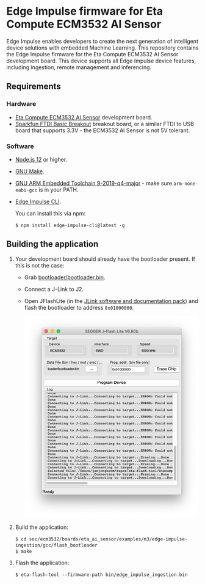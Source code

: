 # Edge Impulse firmware for Eta Compute ECM3532 AI Sensor

Edge Impulse enables developers to create the next generation of intelligent device solutions with embedded Machine Learning. This repository contains the Edge Impulse firmware for the Eta Compute ECM3532 AI Sensor development board. This device supports all Edge Impulse device features, including ingestion, remote management and inferencing.

## Requirements

### Hardware

* [Eta Compute ECM3532 AI Sensor](https://etacompute.com/products/) development board.
* [Sparkfun FTDI Basic Breakout](https://www.sparkfun.com/products/9873) breakout board, or a similar FTDI to USB board that supports 3.3V - the ECM3532 AI Sensor is not 5V tolerant.

### Software

* [Node.js 12](https://nodejs.org/en/download/) or higher.
* [GNU Make](https://www.gnu.org/software/make/).
* [GNU ARM Embedded Toolchain 9-2019-q4-major](https://developer.arm.com/tools-and-software/open-source-software/developer-tools/gnu-toolchain/gnu-rm/downloads) - make sure `arm-none-eabi-gcc` is in your PATH.
* [Edge Impulse CLI](https://docs.edgeimpulse.com/docs/cli-installation).

    You can install this via npm:

    ```
    $ npm install edge-impulse-cli@latest -g
    ```

## Building the application

1. Your development board should already have the bootloader present. If this is not the case:
    * Grab [bootloader/bootloader.bin](bootloader/bootloader.bin).
    * Connect a J-Link to J2.
    * Open JFlashLite (in the [JLink software and documentation pack](https://www.segger.com/downloads/jlink/)) and flash the bootloader to address `0x01000000`.

        ![Flash bootloader](images/flash_bootloader.png)

1. Build the application:

    ```
    $ cd soc/ecm3532/boards/eta_ai_sensor/examples/m3/edge-impulse-ingestion/gcc/flash_bootloader
    $ make
    ```

1. Flash the application:

    ```
    $ eta-flash-tool --firmware-path bin/edge_impulse_ingestion.bin
    ```
